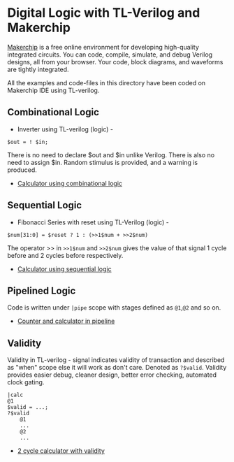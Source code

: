 # Digital Logic with TL-Verilog and Makerchip
<a href="https://makerchip.com/">Makerchip</a> is a free online environment for developing high-quality integrated circuits. You can code, compile, simulate, and debug Verilog designs, 
all from your browser. Your code, block diagrams, and waveforms are tightly integrated.

All the examples and code-files in this directory have been coded on Makerchip IDE using TL-verilog.
## Combinational Logic

* Inverter using TL-verilog (logic) -
```
$out = ! $in;
```
There is no need to declare $out and $in unlike Verilog. There is also no need to assign $in. Random stimulus is provided, and a warning is produced.

* <a href="https://github.com/RISCV-MYTH-WORKSHOP/riscv_myth_workshop_may22-adithi-su/blob/master/Day3_5/calculator_combinational.tlv">Calculator using combinational logic </a>

## Sequential Logic

* Fibonacci Series with reset using TL-Verilog (logic) - 
```
$num[31:0] = $reset ? 1 : (>>1$num + >>2$num)
```
The operator >> in ```>>1$num``` and ```>>2$num``` gives the value of that signal 1 cycle before and 2 cycles before respectively.

* <a href="https://github.com/RISCV-MYTH-WORKSHOP/riscv_myth_workshop_may22-adithi-su/blob/master/Day3_5/calculator_sequential.tlv">Calculator using sequential logic </a>

## Pipelined Logic

Code is written under ```|pipe``` scope with stages defined as ```@1```,```@2``` and so on.
* <a href="https://github.com/RISCV-MYTH-WORKSHOP/riscv_myth_workshop_may22-adithi-su/blob/master/Day3_5/calculator_with_counter.tlv">Counter and calculator in pipeline</a>

## Validity

Validity in TL-verilog - signal indicates validity of transaction and described as "when" scope else it will work as don't care. Denoted as ```?$valid```. 
Validity provides easier debug, cleaner design, better error checking, automated clock gating.
```
|calc
@1
$valid = ...;
?$valid
    @1 
    ...
    @2
    ...
```
* <a href = "https://github.com/RISCV-MYTH-WORKSHOP/riscv_myth_workshop_may22-adithi-su/blob/master/Day3_5/calculator_validity.tlv"> 2 cycle calculator with validity </a> 
